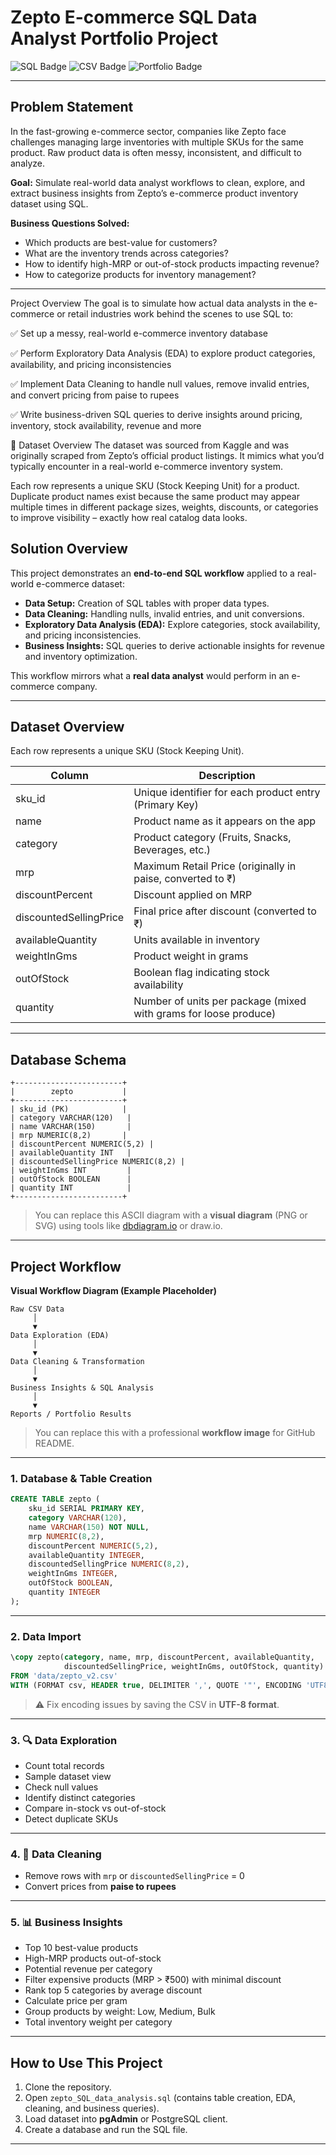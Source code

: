 

# **Zepto E-commerce SQL Data Analyst Portfolio Project**

![SQL Badge](https://img.shields.io/badge/SQL-PostgreSQL-blue) ![CSV Badge](https://img.shields.io/badge/Data-CSV-green) ![Portfolio Badge](https://img.shields.io/badge/Portfolio-Project-orange)

---

## **Problem Statement**

In the fast-growing e-commerce sector, companies like Zepto face challenges managing large inventories with multiple SKUs for the same product. Raw product data is often messy, inconsistent, and difficult to analyze.

**Goal:** Simulate real-world data analyst workflows to clean, explore, and extract business insights from Zepto’s e-commerce product inventory dataset using SQL.

**Business Questions Solved:**

* Which products are best-value for customers?
* What are the inventory trends across categories?
* How to identify high-MRP or out-of-stock products impacting revenue?
* How to categorize products for inventory management?

---
Project Overview
The goal is to simulate how actual data analysts in the e-commerce or retail industries work behind the scenes to use SQL to:

✅ Set up a messy, real-world e-commerce inventory database

✅ Perform Exploratory Data Analysis (EDA) to explore product categories, availability, and pricing inconsistencies

✅ Implement Data Cleaning to handle null values, remove invalid entries, and convert pricing from paise to rupees

✅ Write business-driven SQL queries to derive insights around pricing, inventory, stock availability, revenue and more

📁 Dataset Overview
The dataset was sourced from Kaggle and was originally scraped from Zepto’s official product listings. It mimics what you’d typically encounter in a real-world e-commerce inventory system.

Each row represents a unique SKU (Stock Keeping Unit) for a product. Duplicate product names exist because the same product may appear multiple times in different package sizes, weights, discounts, or categories to improve visibility – exactly how real catalog data looks.
## **Solution Overview**

This project demonstrates an **end-to-end SQL workflow** applied to a real-world e-commerce dataset:

* **Data Setup:** Creation of SQL tables with proper data types.
* **Data Cleaning:** Handling nulls, invalid entries, and unit conversions.
* **Exploratory Data Analysis (EDA):** Explore categories, stock availability, and pricing inconsistencies.
* **Business Insights:** SQL queries to derive actionable insights for revenue and inventory optimization.

This workflow mirrors what a **real data analyst** would perform in an e-commerce company.

---

## **Dataset Overview**

Each row represents a unique SKU (Stock Keeping Unit).

| Column                 | Description                                                      |
| ---------------------- | ---------------------------------------------------------------- |
| sku_id                 | Unique identifier for each product entry (Primary Key)           |
| name                   | Product name as it appears on the app                            |
| category               | Product category (Fruits, Snacks, Beverages, etc.)               |
| mrp                    | Maximum Retail Price (originally in paise, converted to ₹)       |
| discountPercent        | Discount applied on MRP                                          |
| discountedSellingPrice | Final price after discount (converted to ₹)                      |
| availableQuantity      | Units available in inventory                                     |
| weightInGms            | Product weight in grams                                          |
| outOfStock             | Boolean flag indicating stock availability                       |
| quantity               | Number of units per package (mixed with grams for loose produce) |

---

## **Database Schema**

```text
+------------------------+
|        zepto           |
+------------------------+
| sku_id (PK)            |
| category VARCHAR(120)   |
| name VARCHAR(150)       |
| mrp NUMERIC(8,2)       |
| discountPercent NUMERIC(5,2) |
| availableQuantity INT   |
| discountedSellingPrice NUMERIC(8,2) |
| weightInGms INT         |
| outOfStock BOOLEAN      |
| quantity INT            |
+------------------------+
```

> You can replace this ASCII diagram with a **visual diagram** (PNG or SVG) using tools like [dbdiagram.io](https://dbdiagram.io) or draw.io.

---

## **Project Workflow**

**Visual Workflow Diagram (Example Placeholder)**

```text
Raw CSV Data
     │
     ▼
Data Exploration (EDA)
     │
     ▼
Data Cleaning & Transformation
     │
     ▼
Business Insights & SQL Analysis
     │
     ▼
Reports / Portfolio Results
```

> You can replace this with a professional **workflow image** for GitHub README.

---

### **1. Database & Table Creation**

```sql
CREATE TABLE zepto (
    sku_id SERIAL PRIMARY KEY,
    category VARCHAR(120),
    name VARCHAR(150) NOT NULL,
    mrp NUMERIC(8,2),
    discountPercent NUMERIC(5,2),
    availableQuantity INTEGER,
    discountedSellingPrice NUMERIC(8,2),
    weightInGms INTEGER,
    outOfStock BOOLEAN,
    quantity INTEGER
);
```

---

### **2. Data Import**

```sql
\copy zepto(category, name, mrp, discountPercent, availableQuantity,
            discountedSellingPrice, weightInGms, outOfStock, quantity)
FROM 'data/zepto_v2.csv' 
WITH (FORMAT csv, HEADER true, DELIMITER ',', QUOTE '"', ENCODING 'UTF8');
```

> ⚠️ Fix encoding issues by saving the CSV in **UTF-8 format**.

---

### **3. 🔍 Data Exploration**

* Count total records
* Sample dataset view
* Check null values
* Identify distinct categories
* Compare in-stock vs out-of-stock
* Detect duplicate SKUs

---

### **4. 🧹 Data Cleaning**

* Remove rows with `mrp` or `discountedSellingPrice` = 0
* Convert prices from **paise to rupees**

---

### **5. 📊 Business Insights**

* Top 10 best-value products
* High-MRP products out-of-stock
* Potential revenue per category
* Filter expensive products (MRP > ₹500) with minimal discount
* Rank top 5 categories by average discount
* Calculate price per gram
* Group products by weight: Low, Medium, Bulk
* Total inventory weight per category

---

## **How to Use This Project**

1. Clone the repository.
2. Open `zepto_SQL_data_analysis.sql` (contains table creation, EDA, cleaning, and business queries).
3. Load dataset into **pgAdmin** or PostgreSQL client.
4. Create a database and run the SQL file.

---




